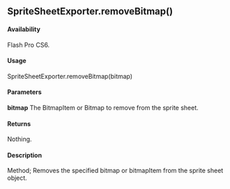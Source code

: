 ## SpriteSheetExporter.removeBitmap()

#### Availability

Flash Pro CS6.

#### Usage

SpriteSheetExporter.removeBitmap(bitmap)

#### Parameters

**bitmap** The BitmapItem or Bitmap to remove from the sprite sheet.

#### Returns

Nothing.

#### Description

Method; Removes the specified bitmap or bitmapItem from the sprite sheet object.
